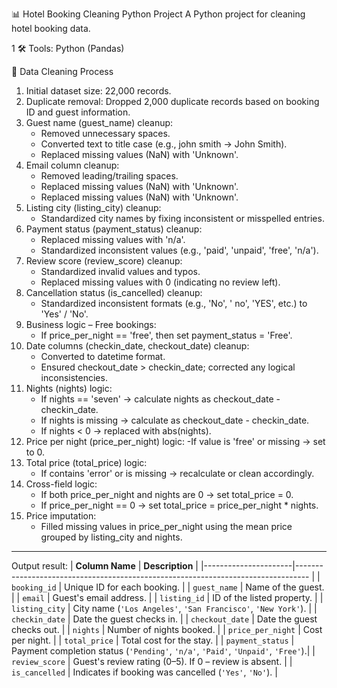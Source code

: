 📊 Hotel Booking Cleaning Python Project
A Python project for cleaning hotel booking data.

1
🛠️ Tools:
Python (Pandas)


🧹 Data Cleaning Process
1. Initial dataset size: 22,000 records.
2. Duplicate removal: Dropped 2,000 duplicate records based on booking ID and guest information.
3. Guest name (guest_name) cleanup:
    - Removed unnecessary spaces.
    - Converted text to title case (e.g., john smith → John Smith).
    - Replaced missing values (NaN) with 'Unknown'.
4. Email column cleanup:
    - Removed leading/trailing spaces.
    - Replaced missing values (NaN) with 'Unknown'.
    - Replaced missing values (NaN) with 'Unknown'.
6. Listing city (listing_city) cleanup:
    - Standardized city names by fixing inconsistent or misspelled entries.
8. Payment status (payment_status) cleanup:
    - Replaced missing values with 'n/a'.
    - Standardized inconsistent values (e.g., 'paid', 'unpaid', 'free', 'n/a').
10. Review score (review_score) cleanup:
    - Standardized invalid values and typos.
    - Replaced missing values with 0 (indicating no review left).
11. Cancellation status (is_cancelled) cleanup:
    - Standardized inconsistent formats (e.g., 'No', ' no', 'YES', etc.) to 'Yes' / 'No'.
12. Business logic – Free bookings:
    - If price_per_night == 'free', then set payment_status = 'Free'.
13. Date columns (checkin_date, checkout_date) cleanup:
    - Converted to datetime format.
    - Ensured checkout_date > checkin_date; corrected any logical inconsistencies.
14. Nights (nights) logic:
    - If nights == 'seven' → calculate nights as checkout_date - checkin_date.
    - If nights is missing → calculate as checkout_date - checkin_date.
    - If nights < 0 → replaced with abs(nights).
15. Price per night (price_per_night) logic:
    -If value is 'free' or missing → set to 0.
16. Total price (total_price) logic:
    - If contains 'error' or is missing → recalculate or clean accordingly.
17. Cross-field logic:
    - If both price_per_night and nights are 0 → set total_price = 0.
    - If price_per_night == 0 → set total_price = price_per_night * nights.
18. Price imputation:
    - Filled missing values in price_per_night using the mean price grouped by listing_city and nights.
--------------
Output result:
| **Column Name**      | **Description**                                                                  |
|----------------------|--------------------------------------------------------------------------------- |
| `booking_id`         | Unique ID for each booking.                                                      |
| `guest_name`         | Name of the guest.                                                               |
| `email`              | Guest's email address.                                                           |
| `listing_id`         | ID of the listed property.                                                       |
| `listing_city`       | City name (`'Los Angeles'`, `'San Francisco'`, `'New York'`).                    |
| `checkin_date`       | Date the guest checks in.                                                        |
| `checkout_date`      | Date the guest checks out.                                                       |
| `nights`             | Number of nights booked.                                                         |
| `price_per_night`    | Cost per night.                                                                  |
| `total_price`        | Total cost for the stay.                                                         |
| `payment_status`     | Payment completion status (`'Pending'`, `'n/a'`, `'Paid'`, `'Unpaid'`, `'Free'`).|
| `review_score`       | Guest's review rating (0–5). If 0 – review is absent.                            |
| `is_cancelled`       | Indicates if booking was cancelled (`'Yes'`, `'No'`).                            |
